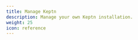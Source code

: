 ```yaml
---
title: Manage Keptn
description: Manage your own Keptn installation.
weight: 25
icon: reference
---
```

